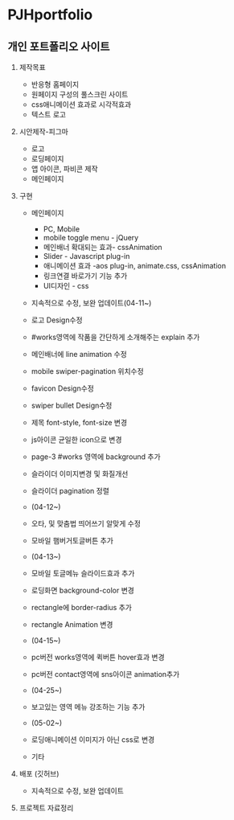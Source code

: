 # PJHportfolio
## 개인 포트폴리오 사이트
1. 제작목표
    - 반응형 홈페이지
    - 원페이지 구성의 풀스크린 사이트
    - css애니메이션 효과로 시각적효과
    - 텍스트 로고

2. 시안제작-피그마
    - 로고
    - 로딩페이지
    - 앱 아이콘, 파비콘 제작
    - 메인페이지

3. 구현
    - 메인페이지
        - PC, Mobile
        - mobile toggle menu - jQuery
        - 메인배너 확대되는 효과- cssAnimation
        - Slider - Javascript plug-in
        - 애니메이션 효과 -aos plug-in, animate.css, cssAnimation
        - 링크연결 바로가기 기능 추가
        - UI디자인 - css

    - 지속적으로 수정, 보완 업데이트(04-11~)       
    - 로고 Design수정
    - #works영역에 작품을 간단하게 소개해주는 explain 추가
    - 메인배너에 line animation 수정
    - mobile swiper-pagination 위치수정
    - favicon Design수정
    - swiper bullet Design수정
    - 제목 font-style, font-size 변경
    - js아이콘 균일한 icon으로 변경
    - page-3 #works 영역에 background 추가
    - 슬라이더 이미지변경 및 화질개선
    - 슬라이더 pagination 정렬
    - (04-12~)
    - 오타, 및 맞춤법 띄어쓰기 알맞게 수정
    - 모바일 햄버거토글버튼 추가
    - (04-13~)
    - 모바일 토글메뉴 슬라이드효과 추가
    - 로딩화면 background-color 변경
    - rectangle에 border-radius 추가
    - rectangle Animation 변경
    - (04-15~)
    - pc버전 works영역에 퀵버튼 hover효과 변경
    - pc버전 contact영역에 sns아이콘 animation추가
    - (04-25~)
    - 보고있는 영역 메뉴 강조하는 기능 추가
    - (05-02~)
    - 로딩애니메이션 이미지가 아닌 css로 변경
    - 기타 



    

4. 배포 (깃허브)
    - 지속적으로 수정, 보완 업데이트

5. 프로젝트 자료정리
